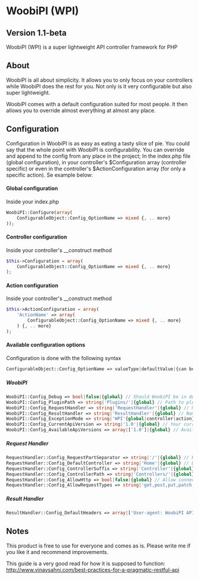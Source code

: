 WoobiPI (WPI)
==================

Version 1.1-beta
-----------
WoobiPI (WPI) is a super lightweight API controller framework for PHP

About
-----------
WoobiPI is all about simplicity. It allows you to only focus on your controllers while WoobiPI does the rest for you. Not only is it very configurable but also super lightweight.

WoobiPI comes with a default configuration suited for most people. It then allows you to override almost everything at almost any place.

Configuration
-----------
Configuration in WoobiPI is as easy as eating a tasty slice of pie. You could say that the whole point with WoobiPI is configurability. You can override and append to the config from any place in the project; In the index.php file (global configuration), in your controller's $Configuration array (controller specific) or even in the controller's $ActionConfiguration array (for only a specific action). Se example below:

#### Global configuration ####
Inside your index.php

```php
WoobiPI::Configure(array(
	ConfigurableObject::Config_OptionName => mixed {, .. more}
));
```

#### Controller configuration ####
Inside your controller's __construct method

```php
$this->Configuration = array(
	ConfigurableObject::Config_OptionName => mixed {, .. more}
);
```

#### Action configuration ####
Inside your controller's __construct method

```php
$this->ActionConfiguration = array(
	'ActionName' => array(
		ConfigurableObject::Config_OptionName => mixed {, .. more}
	) {, .. more}
);
```

#### Available configuration options ####
Configuration is done with the following syntax

```php
ConfigurableObject::Config_OptionName => valueType|defaultValue|{can be overriden in global|controller|action} // Comment
```

##### WoobiPI #####
```php
WoobiPI::Config_Debug => bool|false|{global} // Should WoobiPI be in debug mode
WoobiPI::Config_PluginPath => string|'Plugins/'|{global} // Path to plugins
WoobiPI::Config_RequestHandler => string|'RequestHandler'|{global} // Name of request handler class (allows you to override the requesthandler if you want more functionality)
WoobiPI::Config_ResultHandler => string|'ResultHandler'|{global} // Name of the result handle class (allows you to override the resulthandler if you want more functionality)
WoobiPI::Config_ExceptionMode => string|'WPI'{global|controller|action} // How exceptions are handled (name of result type) i.e. 'Json' would handle exceptions using Json
WoobiPI::Config_CurrentApiVersion => string|'1.0'|{global} // Your current API version (if no version is specified in the url - this will be used)
WoobiPI::Config_AvailableApiVersions => array|['1.0']|{global} // Available versions of your API (put named folders in the Controllers folder with names excactly like in this array)
```

##### Request Handler #####
```php
RequestHandler::Config_RequestPartSeparator => string|'/'|{global} // How to split the request string (default is /(Version)/(Controller)/(Action)/(.. more parameters separated by value specified here))
RequestHandler::Config_DefaultController => string|'Home'|{global} // Default controller if none is specified
RequestHandler::Config_ControllerSuffix => string|'Controller'|{global} // Controller class name suffix
RequestHandler::Config_ControllerPath => string|'Controllers/'|{global} // Path to controllers
RequestHandler::Config_AllowHttp => bool|false|{global} // Allow connections to the API without https
RequestHandler::Config_AllowRequestTypes => string|'get,post,put,patch,delete'|{global|controller|action} // Comma separated request types
```

##### Result Handler #####
```php
ResultHandler::Config_DefaultHeaders => array|['User-agent: WoobiPI API ' . WOOBIPI_VERSION]|{global|controller|action} // Default headers to set when responding
```

Notes
-----------
This product is free to use for everyone and comes as is. Please write me if you like it and recommend improvements.

This guide is a very good read for how it is supposed to function: http://www.vinaysahni.com/best-practices-for-a-pragmatic-restful-api
